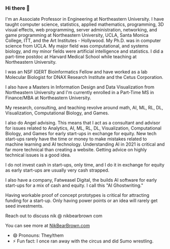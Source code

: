 ### Hi there 👋

I'm an Associate Professor in Engineering at Northeastern University. I have taught computer science, statistics, applied mathematics, programming, 3D visual effects, web programming, server administration, networking, and game programming at Northeastern University, UCLA, Santa Monica College, ITT, and the Art Institutes - Hollywood. My Ph.D. was in computer science from UCLA. My major field was computational, and systems biology, and my minor fields were artificial intelligence and statistics. I did a part-time postdoc at Harvard Medical School while teaching at Northeastern University.

I was an NSF IGERT Bioinformatics Fellow and have worked as a lab Molecular Biologist for DNAX Research Institute and the Cetus Corporation.

I also have a Masters in Information Design and Data Visualization from Northeastern University and I'm currently enrolled in a Part-Time MS in Finance/MBA at Northeastern University.

My research, consulting,  and teaching revolve around math, AI, ML, RL, DL, Visualization, Computational Biology, and Games.  

I also do Angel advising. This means that I act as a consultant and advisor for issues related to Analytics, AI, ML, RL, DL, Visualization, Computational Biology, and Games for early start-ups in exchange for equity.  New tech start-ups rarely have the time or money to make mistakes related to machine learning and AI technology. Understanding AI in 2021 is critical and far more technical than creating a website. Getting advice on highly technical issues is a good idea. 

I do not invest cash in start-ups, only time, and I do it in exchange for equity as early start-ups are usually very cash strapped.

I also have a company, Fatweasel Digital, the builds AI software for early start-ups for a mix of cash and equity. I call this "AI Ghostwriting."   

Having workable proof of concept prototypes is critical for attracting funding for a start-up.  Only having power points or an idea will rarely get seed investments.

Reach out to discuss nik @ nikbearbrown com 

You can see more at [NikBearBrown.com](https://www.nikbearbrown.com/)    

- 😄 Pronouns: They/them
- ⚡ Fun fact: I once ran away with the circus and did Sumo wrestling.


<!--
**nikbearbrown/NIKBEARBROWN** is a ✨ _special_ ✨ repository because its `README.md` (this file) appears on your GitHub profile.

Here are some ideas to get you started:

- 🔭 I’m currently working on ...
- 🌱 I’m currently learning ...
- 👯 I’m looking to collaborate on ...
- 🤔 I’m looking for help with ...
- 💬 Ask me about ...
- 📫 How to reach me: ...
- 😄 Pronouns: ...
- ⚡ Fun fact: ...
-->
